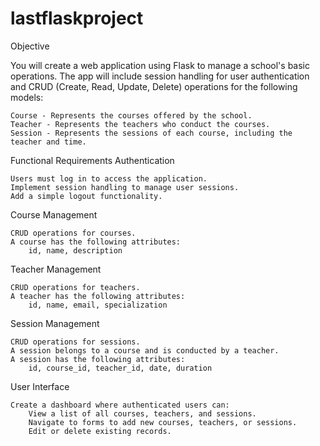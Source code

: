 # lastflaskproject
Objective

You will create a web application using Flask to manage a school's basic operations. The app will include session handling for user authentication and CRUD (Create, Read, Update, Delete) operations for the following models:

    Course - Represents the courses offered by the school.
    Teacher - Represents the teachers who conduct the courses.
    Session - Represents the sessions of each course, including the teacher and time.

Functional Requirements
Authentication

    Users must log in to access the application.
    Implement session handling to manage user sessions.
    Add a simple logout functionality.

Course Management

    CRUD operations for courses.
    A course has the following attributes:
        id, name, description

Teacher Management

    CRUD operations for teachers.
    A teacher has the following attributes:
        id, name, email, specialization
        
Session Management

    CRUD operations for sessions.
    A session belongs to a course and is conducted by a teacher.
    A session has the following attributes:
        id, course_id, teacher_id, date, duration

User Interface

    Create a dashboard where authenticated users can:
        View a list of all courses, teachers, and sessions.
        Navigate to forms to add new courses, teachers, or sessions.
        Edit or delete existing records.
